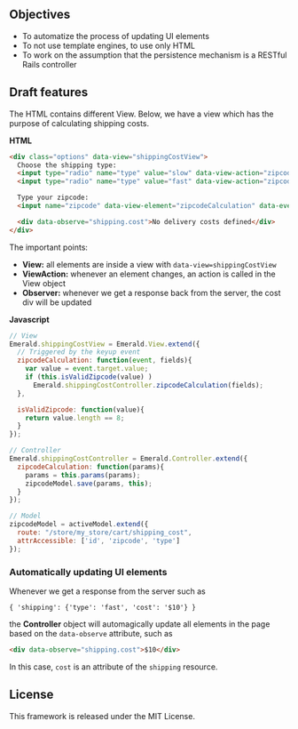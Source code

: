 ## Objectives

* To automatize the process of updating UI elements
* To not use template engines, to use only HTML
* To work on the assumption that the persistence mechanism is a RESTful Rails controller

## Draft features

The HTML contains different View. Below, we have a view which has the purpose
of calculating shipping costs.

**HTML**
```html
<div class="options" data-view="shippingCostView">
  Choose the shipping type:
  <input type="radio" name="type" value="slow" data-view-action="zipcodeCalculation" checked="checked" /> Slow
  <input type="radio" name="type" value="fast" data-view-action="zipcodeCalculation" /> Fast

  Type your zipcode:
  <input name="zipcode" data-view-element="zipcodeCalculation" data-event="keyup" />

  <div data-observe="shipping.cost">No delivery costs defined</div>
</div>
```

The important points:

* **View:** all elements are inside a view with `data-view=shippingCostView`
* **ViewAction:** whenever an element changes, an action is called in the View object
* **Observer:** whenever we get a response back from the server, the cost div will be updated

**Javascript**
```javascript
// View
Emerald.shippingCostView = Emerald.View.extend({
  // Triggered by the keyup event
  zipcodeCalculation: function(event, fields){
    var value = event.target.value;
    if (this.isValidZipcode(value) )
      Emerald.shippingCostController.zipcodeCalculation(fields);
  },

  isValidZipcode: function(value){
    return value.length == 8;
  }
});

// Controller
Emerald.shippingCostController = Emerald.Controller.extend({
  zipcodeCalculation: function(params){
    params = this.params(params);
    zipcodeModel.save(params, this);
  }
});

// Model
zipcodeModel = activeModel.extend({
  route: "/store/my_store/cart/shipping_cost",
  attrAccessible: ['id', 'zipcode', 'type']
});
```

### Automatically updating UI elements

Whenever we get a response from the server such as

```
{ 'shipping': {'type': 'fast', 'cost': '$10'} }
```

the **Controller** object will automagically update all elements in the page based on the `data-observe` attribute, such as

```html
<div data-observe="shipping.cost">$10</div>
```

In this case, `cost` is an attribute of the `shipping` resource.

## License

This framework is released under the MIT License.
